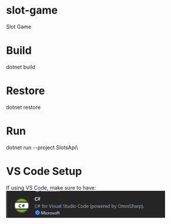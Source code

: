 # slot-game
 Slot Game

# Build
dotnet build

# Restore
dotnet restore

# Run
dotnet run --project SlotsApi\

# VS Code Setup

If using VS Code, make sure to have:
![C# VSCode Extension](/SlotsApi/images/VSCodeExtension.png "C# VS Code Extension")
